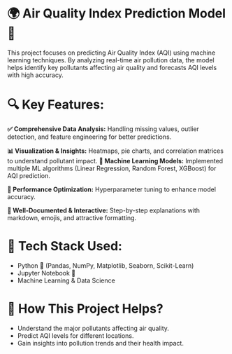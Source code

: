 # 🌍 Air Quality Index Prediction Model 🚀
This project focuses on predicting Air Quality Index (AQI) using machine learning techniques. By analyzing real-time air pollution data, the model helps identify key pollutants affecting air quality and forecasts AQI levels with high accuracy.

# 🔍 Key Features:

**✅ Comprehensive Data Analysis:** Handling missing values, outlier detection, and feature engineering for better predictions.

**📊 Visualization & Insights:** Heatmaps, pie charts, and correlation matrices to understand pollutant impact.
**🧠 Machine Learning Models:** Implemented multiple ML algorithms (Linear Regression, Random Forest, XGBoost) for AQI prediction.

**🚀 Performance Optimization:** Hyperparameter tuning to enhance model accuracy.

**📌 Well-Documented & Interactive:** Step-by-step explanations with markdown, emojis, and attractive formatting.

# 📂 Tech Stack Used:
- Python 🐍 (Pandas, NumPy, Matplotlib, Seaborn, Scikit-Learn)
- Jupyter Notebook 📓
- Machine Learning & Data Science
# 📌 How This Project Helps?
- Understand the major pollutants affecting air quality.
- Predict AQI levels for different locations.
- Gain insights into pollution trends and their health impact.
